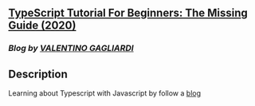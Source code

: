 ## [TypeScript Tutorial For Beginners: The Missing Guide (2020)](https://www.valentinog.com/blog/typescript/)

### _Blog by [VALENTINO GAGLIARDI](https://www.valentinog.com/blog/)_

## Description

Learning about Typescript with Javascript by follow a [blog](https://www.valentinog.com/blog/typescript/)
